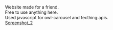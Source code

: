 Website made for a friend.<br/>
Free to use anything here.<br/>
Used javascript for owl-carousel and fecthing apis.<br/>
[Screenshot_2](https://user-images.githubusercontent.com/51057957/183091405-fa4f5042-fb2d-4a83-bab9-7fbf937cd494.png)
